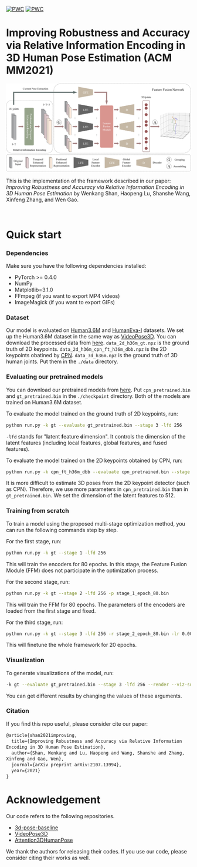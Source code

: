 [![PWC](https://img.shields.io/endpoint.svg?url=https://paperswithcode.com/badge/improving-robustness-and-accuracy-via/monocular-3d-human-pose-estimation-on-human3)](https://paperswithcode.com/sota/monocular-3d-human-pose-estimation-on-human3?p=improving-robustness-and-accuracy-via)
[![PWC](https://img.shields.io/endpoint.svg?url=https://paperswithcode.com/badge/improving-robustness-and-accuracy-via/3d-human-pose-estimation-on-human36m)](https://paperswithcode.com/sota/3d-human-pose-estimation-on-human36m?p=improving-robustness-and-accuracy-via)

# Improving Robustness and Accuracy via Relative Information Encoding in 3D Human Pose Estimation (ACM MM2021)
<p align="center"><img src="demo/framework.png" alt="" /></p>
This is the implementation of the framework described in our paper: <i>Improving Robustness and Accuracy via Relative Information Encoding in 3D Human Pose Estimation</i> by Wenkang Shan, Haopeng Lu, Shanshe Wang, Xinfeng Zhang,  and Wen Gao.
<p align="center"><img src="demo/demo_h36m.gif"  alt="" /></p>


# Quick start

### Dependencies

Make sure you have the following dependencies installed:

* PyTorch >= 0.4.0
* NumPy
* Matplotlib=3.1.0
* FFmpeg (if you want to export MP4 videos)
* ImageMagick (if you want to export GIFs)

### Dataset

Our model is evaluated on [Human3.6M](http://vision.imar.ro/human3.6m) and [HumanEva-I](http://humaneva.is.tue.mpg.de/datasets_human_1) datasets. We set up the Human3.6M dataset in the same way as [VideoPose3D](https://github.com/facebookresearch/VideoPose3D/blob/master/DATASETS.md).  You can download the processed data from [here](https://drive.google.com/file/d/1FMgAf_I04GlweHMfgUKzB0CMwglxuwPe/view?usp=sharing).  `data_2d_h36m_gt.npz` is the ground truth of 2D keypoints. `data_2d_h36m_cpn_ft_h36m_dbb.npz` is the 2D keypoints obatined by [CPN](https://github.com/GengDavid/pytorch-cpn).  `data_3d_h36m.npz` is the ground truth of 3D human joints. Put them in the `./data` directory.


### Evaluating our pretrained models
You can download our pretrained models from [here](https://drive.google.com/file/d/11CZffQzqfs5oK-xb2lJQL0G30K2ac10_/view?usp=sharing). Put `cpn_pretrained.bin` and `gt_pretrained.bin` in the `./checkpoint` directory. Both of the models are trained on Human3.6M dataset.

To evaluate the model trained on the ground truth of 2D keypoints, run:
```bash
python run.py -k gt --evaluate gt_pretrained.bin --stage 3 -lfd 256 
```
`-lfd` stands for "**l**atent **f**eature **d**imension". It controls the dimension of the latent features (including local features, global features, and fused features).

To evaluate the model trained on the 2D keypoints obtained by CPN, run:
```bash
python run.py -k cpn_ft_h36m_dbb --evaluate cpn_pretrained.bin --stage 3 -lfd 512 
```
It is more difficult to estimate 3D poses from the 2D keypoint detector (such as CPN). Therefore, we use more parameters in `cpn_pretrained.bin` than in `gt_pretrained.bin`. We set the dimension of the latent features to 512.


### Training from scratch

To train a model using the proposed multi-stage optimization method, you can run the following commands step by step.

For the first stage, run:

```bash
python run.py -k gt --stage 1 -lfd 256 
```
This will train the encoders for 80 epochs.  In this stage, the Feature Fusion Module (FFM) does not participate in the optimization process.

For the second stage, run:
```bash
python run.py -k gt --stage 2 -lfd 256 -p stage_1_epoch_80.bin
```
This will train the FFM for 80 epochs. The parameters of the encoders are loaded from the first stage and fixed.

For the third stage, run:
```bash
python run.py -k gt --stage 3 -lfd 256 -r stage_2_epoch_80.bin -lr 0.0005 
```
This will finetune the whole framework for 20 epochs.


### Visualization 

To generate visualizations of the model, run:
```bash
-k gt --evaluate gt_pretrained.bin --stage 3 -lfd 256 --render --viz-subject S11 --viz-action WalkDog --viz-camera 1 --viz-video "./s_11_act_15_subact_02_ca_02.mp4" --viz-output output.gif --viz-size 3 --viz-downsample 2 --viz-limit 300
```
You can get different results by changing the values of these arguments.

### Citation
If you find this repo useful, please consider cite our paper:
```
@article{shan2021improving,
  title={Improving Robustness and Accuracy via Relative Information Encoding in 3D Human Pose Estimation},
  author={Shan, Wenkang and Lu, Haopeng and Wang, Shanshe and Zhang, Xinfeng and Gao, Wen},
  journal={arXiv preprint arXiv:2107.13994},
  year={2021}
}
```

# Acknowledgement
Our code refers to the following repositories.
* [3d-pose-baseline](https://github.com/una-dinosauria/3d-pose-baseline)
* [VideoPose3D](https://github.com/facebookresearch/VideoPose3D)
* [Attention3DHumanPose](https://github.com/lrxjason/Attention3DHumanPose)

We thank the authors for releasing their codes. If you use our code, please consider citing their works as well.